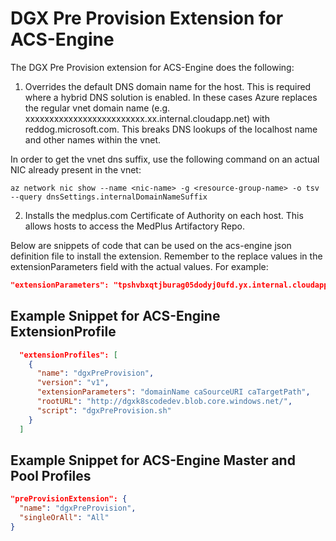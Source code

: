 # DGX Pre Provision Extension for ACS-Engine

The DGX Pre Provision extension for ACS-Engine does the following:

1. Overrides the default DNS domain name for the host. This is required where a
hybrid DNS solution is enabled. In these cases Azure replaces the regular vnet
domain name (e.g. xxxxxxxxxxxxxxxxxxxxxxxxx.xx.internal.cloudapp.net) with reddog.microsoft.com. This
breaks DNS lookups of the localhost name and other names within the vnet.

In order to get the vnet dns suffix, use the following command on an actual NIC already present in the vnet:

```
az network nic show --name <nic-name> -g <resource-group-name> -o tsv --query dnsSettings.internalDomainNameSuffix
```

2. Installs the medplus.com Certificate of Authority on each host. This allows hosts
to access the MedPlus Artifactory Repo.

Below are snippets of code that can be used on the acs-engine json definition file
to install the extension. Remember to the replace values in the extensionParameters field with 
the actual values. For example:

```json
"extensionParameters": "tpshvbxqtjburag05dodyj0ufd.yx.internal.cloudapp.net https://authority.medplus.com/mpcacert2011.pem /usr/local/share/ca-certificates/mpcacert2011.crt"
```

## Example Snippet for ACS-Engine ExtensionProfile

```json
  "extensionProfiles": [
    {
      "name": "dgxPreProvision",
      "version": "v1",
      "extensionParameters": "domainName caSourceURI caTargetPath",
      "rootURL": "http://dgxk8scodedev.blob.core.windows.net/",
      "script": "dgxPreProvision.sh"
    }
  ]
```

## Example Snippet for ACS-Engine Master and Pool Profiles

  ```json
  "preProvisionExtension": {
    "name": "dgxPreProvision",
    "singleOrAll": "All"
  }
  ```